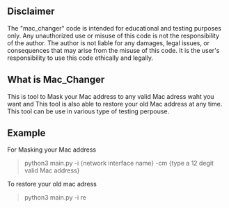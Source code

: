 ## Disclaimer
The "mac_changer" code is intended for educational and testing purposes only. Any unauthorized use or misuse of this code is not the responsibility of the author. The author is not liable for any damages, legal issues, or consequences that may arise from the misuse of this code. It is the user's responsibility to use this code ethically and legally.

## What is Mac_Changer

This is tool to Mask your Mac address to any valid Mac adress waht you want and This tool is also able to restore your old Mac address at any time.
This tool can be use in various type of testing perpouse.

## Example
 For Masking your Mac address
 > python3 main.py -i {network interface name} -cm {type a 12 degit valid Mac address}
 
 To restore your old mac adress
 >python3 main.py -i re
 


